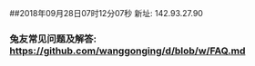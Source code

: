##2018年09月28日07时12分07秒 新址: 142.93.27.90
### 兔友常见问题及解答: https://github.com/wanggonging/d/blob/w/FAQ.md

